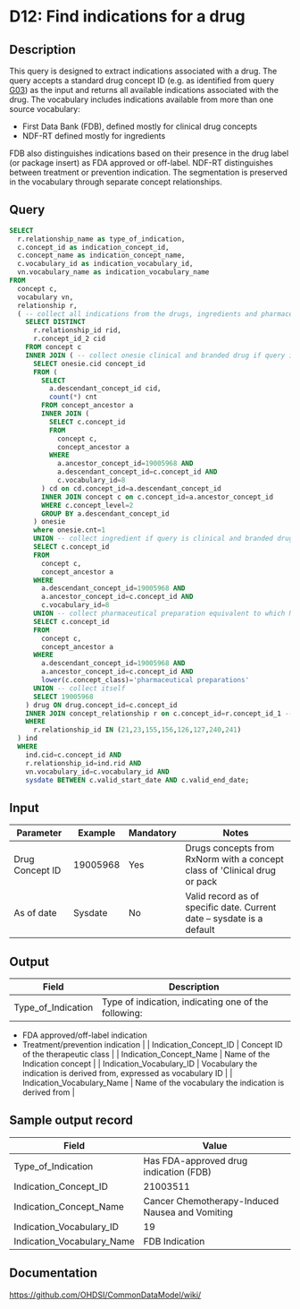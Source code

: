 # D12: Find indications for a drug

## Description
This query is designed to extract indications associated with a drug. The query accepts a standard drug concept ID (e.g. as identified from query  [G03](http://vocabqueries.omop.org/general-queries/g3)) as the input and returns all available indications associated with the drug.
The vocabulary includes indications available from more than one source vocabulary:

- First Data Bank (FDB), defined mostly for clinical drug concepts
- NDF-RT defined mostly for ingredients

FDB also distinguishes indications based on their presence in the drug label (or package insert) as FDA approved or off-label. NDF-RT distinguishes between treatment or prevention indication. The segmentation is preserved in the vocabulary through separate concept relationships.

## Query
```sql
SELECT
  r.relationship_name as type_of_indication,
  c.concept_id as indication_concept_id,
  c.concept_name as indication_concept_name,
  c.vocabulary_id as indication_vocabulary_id,
  vn.vocabulary_name as indication_vocabulary_name
FROM
  concept c,
  vocabulary vn,
  relationship r,
  ( -- collect all indications from the drugs, ingredients and pharmaceutical preps and the type of relationship
    SELECT DISTINCT
      r.relationship_id rid,
      r.concept_id_2 cid
    FROM concept c
    INNER JOIN ( -- collect onesie clinical and branded drug if query is ingredient
      SELECT onesie.cid concept_id
      FROM (
        SELECT
          a.descendant_concept_id cid,
          count(*) cnt
        FROM concept_ancestor a
        INNER JOIN (
          SELECT c.concept_id
          FROM
            concept c,
            concept_ancestor a
          WHERE
            a.ancestor_concept_id=19005968 AND
            a.descendant_concept_id=c.concept_id AND
            c.vocabulary_id=8
        ) cd on cd.concept_id=a.descendant_concept_id
        INNER JOIN concept c on c.concept_id=a.ancestor_concept_id
        WHERE c.concept_level=2
        GROUP BY a.descendant_concept_id
      ) onesie
      where onesie.cnt=1
      UNION -- collect ingredient if query is clinical and branded drug
      SELECT c.concept_id
      FROM
        concept c,
        concept_ancestor a
      WHERE
        a.descendant_concept_id=19005968 AND
        a.ancestor_concept_id=c.concept_id AND
        c.vocabulary_id=8
      UNION -- collect pharmaceutical preparation equivalent to which NDFRT has reltionship
      SELECT c.concept_id
      FROM
        concept c,
        concept_ancestor a
      WHERE
        a.descendant_concept_id=19005968 AND
        a.ancestor_concept_id=c.concept_id AND
        lower(c.concept_class)='pharmaceutical preparations'
      UNION -- collect itself
      SELECT 19005968
    ) drug ON drug.concept_id=c.concept_id
    INNER JOIN concept_relationship r on c.concept_id=r.concept_id_1 -- allow only indication relationships
    WHERE
      r.relationship_id IN (21,23,155,156,126,127,240,241)
  ) ind
  WHERE
    ind.cid=c.concept_id AND
    r.relationship_id=ind.rid AND
    vn.vocabulary_id=c.vocabulary_id AND
    sysdate BETWEEN c.valid_start_date AND c.valid_end_date;
```

## Input

| Parameter |  Example |  Mandatory |  Notes |
| --- | --- | --- | --- |
|   Drug Concept ID |   19005968 |  Yes | Drugs concepts from RxNorm with a concept class of 'Clinical drug or pack |
|  As of date |  Sysdate |  No | Valid record as of specific date. Current date – sysdate is a default |

## Output

|  Field |  Description |
| --- | --- |
|  Type_of_Indication |  Type of indication, indicating one of the following:
- FDA approved/off-label indication
- Treatment/prevention indication
 |
|  Indication_Concept_ID |  Concept ID of the therapeutic class |
|  Indication_Concept_Name |  Name of the Indication concept |
|  Indication_Vocabulary_ID |  Vocabulary the indication is derived from, expressed as vocabulary ID |
|  Indication_Vocabulary_Name |  Name of the vocabulary the indication is derived from |

## Sample output record

|  Field |  Value |
| --- | --- |
|  Type_of_Indication |  Has FDA-approved drug indication (FDB) |
|  Indication_Concept_ID |  21003511 |
|  Indication_Concept_Name |  Cancer Chemotherapy-Induced Nausea and Vomiting |
|  Indication_Vocabulary_ID |  19 |
|  Indication_Vocabulary_Name |  FDB Indication |



## Documentation
https://github.com/OHDSI/CommonDataModel/wiki/
